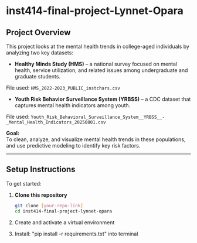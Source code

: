 # inst414-final-project-Lynnet-Opara

## Project Overview

This project looks at the mental health trends in college-aged individuals by analyzing two key datasets:

- **Healthy Minds Study (HMS)** – a national survey focused on mental health, service utilization, and related issues among undergraduate and graduate students.  

File used: `HMS_2022-2023_PUBLIC_instchars.csv`

- **Youth Risk Behavior Surveillance System (YRBSS)** – a CDC dataset that captures mental health indicators among youth.  

File used: `Youth_Risk_Behavioral_Surveillance_System__YRBSS__-_Mental_Health_Indicators_20250801.csv`

**Goal:**  
To clean, analyze, and visualize mental health trends in these populations, and use predictive modeling to identify key risk factors.

------

## Setup Instructions

To get started:

1. **Clone this repository**  
   ```bash
   git clone [your-repo-link]
   cd inst414-final-project-lynnet-opara

2. Create and activate a virtual environment

3. Install: "pip install -r requirements.txt" into terminal

